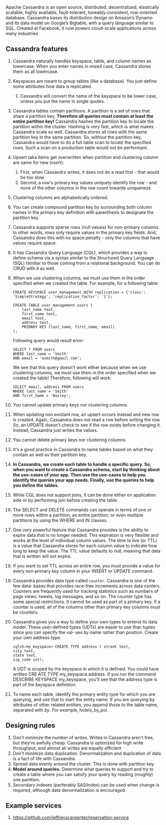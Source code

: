 Apache Cassandra is an open source, distributed, decentralized, elastically scalable, highly available, fault-tolerant, tuneably consistent, row-oriented database. Cassandra bases its distribution design on Amazon’s Dynamo and its data model on Google’s Bigtable, with a query language similar to SQL. Created at Facebook, it now powers cloud-scale applications across many industries

## Cassandra features

1. Cassandra naturally handles keyspace, table, and column names as lowercase. When you enter names in mixed case, Cassandra stores them as all lowercase.
1. Keyspaces are meant to group tables (like a database). You just define some attributes how data is replicated.
    1. Cassandra will convert the name of the keyspace to be lower case, unless you put the name in single quotes.
1. Cassandra tables contain partitions. A partition is a set of rows that share a partition key. **Therefore all queries must contain at least the entire partition key!** Cassandra hashes the partition key to locate the partition within the cluster. Hashing is very fast, which is what makes Cassandra scale so well. Cassandra stores all rows with the same partition key in the same partition. So, without the partition key, Cassandra would have to do a full table scan to locate the specified rows. Such a scan on a production table would not be performant.
1. Upsert (aka items get overwritten when partition and clustering column are same for new insert):
    1. First, when Cassandra writes, it does not do a read first - that would be too slow.
    1. Second, a row's primary key values uniquely identify the row - and none of the other columns in the row count towards uniqueness.
1. Clustering columns are alphabetically ordered.
1. You can create compound partition key by surrounding both column names in the primary key definition with parenthesis to designate the partition key.
1. Cassandra supports sparse rows (null values) for non-primary columns. In other words, rows only require values in the primary key fields. And, Cassandra does this with no space penalty - only the columns that have values require space.
1. It has Cassandra Query Language (CQL), which provides a way to define schema via a syntax similar to the Structured Query Language (SQL) familiar to those coming from a relational background. You can do CRUD with it as well.
1. When we use clustering columns, we must use them in the order specified when we created the table.
    For example, for a following table:
    ```cql
    CREATE KEYSPACE user_management WITH replication = {'class': 'SimpleStrategy', 'replication_factor': '1'};

    CREATE TABLE user_management.users (
        last_name text,
        first_name text,
        email text,
        address text,
        PRIMARY KEY (last_name, first_name, email)
    );
    ```

    Following query would result error:
    ```cql
    SELECT * FROM users
    WHERE last_name = 'Smith'
    AND email = 'asmith@gmail.com';
    ```
    We see that this query doesn't work either because when we use clustering columns, we must use them in the order specified when we created the table!
    Therefore, following will work:
    ```cql
    SELECT email, address FROM users
    WHERE last_name = 'Smith'
    AND first_name = 'Bailey';
    ```
1. You cannot update primary keys nor clustering columns.
1. When updating non existant row, an upsert occurs instead and new row is created. Again, Cassandra does not read a row before writing the row. So, an UPDATE doesn't check to see if the row exists before changing it. Instead, Cassandra just writes the values. 
1. You cannot delete primary keys nor clustering columns.
1. It's a good practice in Cassandra to name tables based on what they contain as well as their partition key.
1. **In Cassandra, we create each table to handle a specific query. So, when you want to create a Cassandra schema, start by thinking about the use-cases of your app. Then use the use-cases to help you identify the queries your app needs. Finally, use the queries to help you define the tables.**
1. While CQL does not support joins, it can be done either on application side or by performing join before creating the table.
1. The SELECT and DELETE commands can operate in terms of one or more rows within a partition, an entire partition, or even multiple partitions by using the WHERE and IN clauses.
1. One very powerful feature that Cassandra provides is the ability to expire data that is no longer needed. This expiration is very flexible and works at the level of individual column values. The time to live (or TTL) is a value that Cassandra stores for each column value to indicate how long to keep the value. The TTL value defaults to null, meaning that data that is written will not expire.
1. If you want to set TTL across an entire row, you must provide a value for every non‐primary key column in your INSERT or UPDATE command.
1. Cassandra provides data type called `counter`. Cassandra is one of the few data‐ bases that provides race-free increments across data centers. Counters are frequently used for tracking statistics such as numbers of page views, tweets, log messages, and so on. The counter type has some special restrictions. It cannot be used as part of a primary key. If a counter is used, all of the columns other than primary key columns must be counters.
1. Cassandra gives you a way to define your own types to extend its data model. These user-defined types (UDTs) are easier to use than tuples since you can specify the val‐ ues by name rather than position. Create your own address type:
    ```cql
    cqlsh:my_keyspace> CREATE TYPE address ( street text,
    city text,
    state text,
    zip_code int);
    ```
    A UDT is scoped by the keyspace in which it is defined. You could have written CRE ATE TYPE my_keyspace.address. If you run the command DESCRIBE KEYSPACE my_keyspace, you’ll see that the address type is part of the keyspace definition.
1. To name each table, identify the primary entity type for which you are querying, and use that to start the entity name. If you are querying by attributes of other related entities, you append those to the table name, separated with _by_. For example, hotels_by_poi.

## Designing rules

1. Don't minimize the number of writes. Writes in Cassandra aren't free, but they're awfully cheap. Cassandra is optimized for high write throughput, and almost all writes are equally efficient
1. Don't minimize data duplication. Denormalization and duplication of data is a fact of life with Cassandra.
1. Spread data evenly around the cluster. This is done with partition key.
1. **Model around queries.** Determine what queries to support and try to create a table where you can satisfy your query by reading (roughly) one partition.
1. Secondary indexes (perferably SASIIndex) can be used when change is required, although data denormalization is encouraged.


## Example services
1. https://github.com/jeffreyscarpenter/reservation-service
